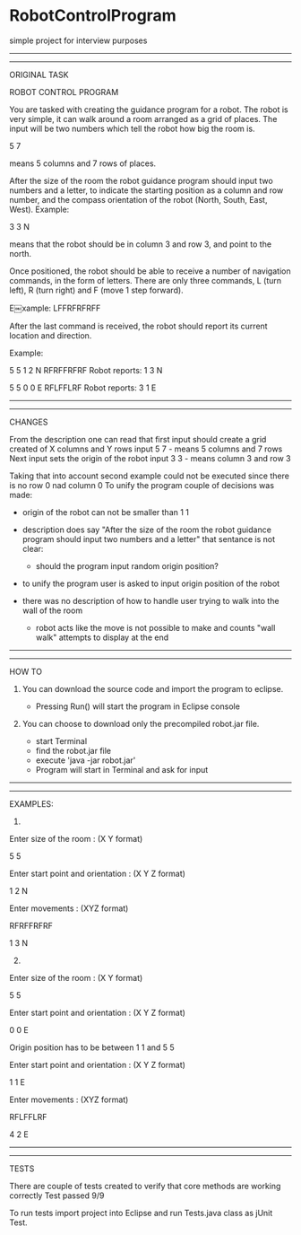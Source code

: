 # RobotControlProgram
simple project for interview purposes

--------------------------------------------------------------------------------------
--------------------------------------------------------------------------------------

ORIGINAL TASK

ROBOT CONTROL PROGRAM

You are tasked with creating the guidance program for a robot. The robot is very simple, it can walk around a room arranged as a grid of places. The input will be two numbers which tell the robot how big the room is.

  5 7

means 5 columns and 7 rows of places.

After the size of the room the robot guidance program should input two numbers and a letter, to indicate the starting position as a column and row number, and the compass orientation of the robot (North, South, East, West). Example:

  3 3 N

means that the robot should be in column 3 and row 3, and point to the north. 

Once positioned, the robot should be able to receive a number of navigation commands, in the form of letters. There are only three commands, L (turn left), R (turn right) and F (move 1 step forward).

E￼xample:  LFFRFRFRFF

After the last command is received, the robot should report its current location and direction.

Example:

5 5
1 2 N 
RFRFFRFRF 
Robot reports: 1 3 N

5 5
0 0 E
RFLFFLRF
Robot reports: 3 1 E

--------------------------------------------------------------------------------------
--------------------------------------------------------------------------------------

CHANGES

From the description one can read that first input should create a grid created of X columns and Y rows
input 5 7 - means 5 columns and 7 rows
Next input sets the origin of the robot
input 3 3 - means column 3 and row 3

Taking that into account second example could not be executed since there is no row 0 nad column 0
To unify the program couple of decisions was made:
- origin of the robot can not be smaller than 1 1

- description does say "After the size of the room the robot guidance program should input two numbers and a letter" that sentance is not clear:
    - should the program input random origin position?
- to unify the program user is asked to input origin position of the robot

- there was no description of how to handle user trying to walk into the wall of the room
    - robot acts like the move is not possible to make and counts "wall walk" attempts to display at the end 

--------------------------------------------------------------------------------------
--------------------------------------------------------------------------------------

HOW TO

1. You can download the source code and import the program to eclipse. 
    - Pressing Run() will start the program in Eclipse console
    
2.  You can choose to download only the precompiled robot.jar file.
    - start Terminal
    - find the robot.jar file
    - execute 'java -jar robot.jar'
    - Program will start in Terminal and ask for input

--------------------------------------------------------------------------------------
--------------------------------------------------------------------------------------

EXAMPLES:

1.

  Enter size of the room :  (X Y format)

  5 5 

  Enter start point and orientation :  (X Y Z format)

  1 2 N

  Enter movements :  (XYZ format)

  RFRFFRFRF

  1 3 N

2.

  Enter size of the room :  (X Y format)  
  
  5 5 
  
  Enter start point and orientation :  (X Y Z format) 
 
  0 0 E 
 
  Origin position has to be between 1 1 and 5 5 
  
  Enter start point and orientation :  (X Y Z format) 
  
  1 1 E 
  
  Enter movements :  (XYZ format) 
  
  RFLFFLRF  
  
  4 2 E 
  
--------------------------------------------------------------------------------------
--------------------------------------------------------------------------------------

TESTS

There are couple of tests created to verify that core methods are working correctly
Test passed 9/9

To run tests import project into Eclipse and run Tests.java class as jUnit Test.



